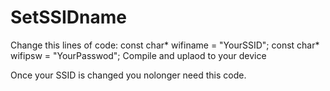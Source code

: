 # SetSSIDname
Change this lines of code:
const char* wifiname = "YourSSID";
const char* wifipsw = "YourPasswod";
Compile and uplaod to your device

Once your SSID is changed you nolonger need this code.
